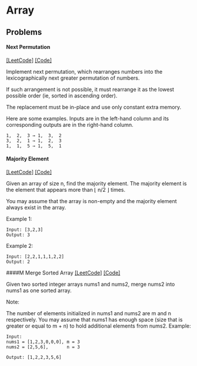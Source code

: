 # Array

## Problems

#### Next Permutation 
[[LeetCode]](https://leetcode.com/problems/next-permutation)
[[Code]](https://github.com/markstock7/smash-algorithms/blob/master/src/main/scala/algorithms/array/NextPermutation.scala#L11)

Implement next permutation, which rearranges numbers into the lexicographically next greater permutation of numbers.

If such arrangement is not possible, it must rearrange it as the lowest possible order (ie, sorted in ascending order).

The replacement must be in-place and use only constant extra memory.

Here are some examples. Inputs are in the left-hand column and its corresponding outputs are in the right-hand column.

```
1,  2,  3 → 1,  3,  2
3,  2,  1 → 1,  2,  3
1,  1,  5 → 1,  5,  1
```

#### Majority Element 
[[LeetCode]](https://leetcode.com/problems/majority-element/)
[[Code]](https://github.com/markstock7/smash-algorithms/blob/master/src/main/scala/algorithms/array/MajorityElement.scala#L4)

Given an array of size n, find the majority element. The majority element is the element that appears more than ⌊ n/2 ⌋ times.

You may assume that the array is non-empty and the majority element always exist in the array.

Example 1:

```
Input: [3,2,3]
Output: 3
```

Example 2:
```
Input: [2,2,1,1,1,2,2]
Output: 2
```

####M Merge Sorted Array
[[LeetCode]](https://leetcode.com/problems/merge-sorted-array/)
[[Code]](https://github.com/markstock7/smash-algorithms/blob/master/src/main/scala/algorithms/array/MergeSortedArray.scala#L4)

Given two sorted integer arrays nums1 and nums2, merge nums2 into nums1 as one sorted array.

Note:

The number of elements initialized in nums1 and nums2 are m and n respectively.
You may assume that nums1 has enough space (size that is greater or equal to m + n) to hold additional elements from nums2.
Example:
```
Input:
nums1 = [1,2,3,0,0,0], m = 3
nums2 = [2,5,6],       n = 3

Output: [1,2,2,3,5,6]
```